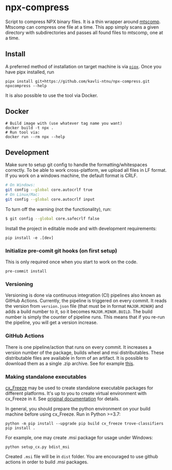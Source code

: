 # npx-compress

Script to compress NPX binary files. It is a thin wrapper around [mtscomp](https://github.com/int-brain-lab/mtscomp).
Mtscomp can compress one file at a time. This app simply scans a given directory with subdirectories and passes all
found files to mtscomp, one at a time.

## Install

A preferred method of installation on target machine is via [`pipx`](https://github.com/pypa/pipx). Once you have pipx
installed, run

```
pipx install git+https://github.com/kavli-ntnu/npx-compress.git
npxcompress --help
```

It is also possible to use the tool via Docker.

## Docker

```
# Build image with (use whatever tag name you want)
docker build -t npx .
# Run tool via:
docker run --rm npx --help
```

## Development

Make sure to setup git config to handle the formatting/whitespaces correctly. To be able to work cross-platform,
we upload all files in LF format. If you work on a windows machine, the default format is CRLF.

```sh
# On Windows:
git config --global core.autocrlf true
# On Linux/Mac:
git config --global core.autocrlf input
```

To turn off the warning (not the functionality), run:

```sh
$ git config --global core.safecrlf false
```

Install the project in editable mode and with development requirements:
```
pip install -e .[dev]
```

### Initialize pre-comit git hooks (on first setup)

This is only required once when you start to work on the code.

```
pre-commit install
```

### Versioning

Versioning is done via continuous integration (CI) pipelines also known as GitHub Actions. Currently, the pipeline is
triggered on every commit. It reads the version from `version.json` file (that must be in format `MAJOR.MINOR`) and
adds a build number to it, so it becomes `MAJOR.MINOR.BUILD`. The build number is simply the counter of pipeline runs.
This means that if you re-run the pipeline, you will get a version increase.

### GitHub Actions

There is one pipeline/action that runs on every commit. It increases a version number of the package, builds wheel
and msi distributables. These distributable files are available in form of an artifact. It is possible to download them
as a single .zip archive. See for example [this](https://github.com/kavli-ntnu/npx-compress/suites/5878773778/artifacts/198596214).

### Making standalone executables

[cx_Freeze](https://cx-freeze.readthedocs.io/en/latest/) may be used to create standalone executable packages for different
platforms. It's up to you to create virtual environment with cx_Freeze in it. See [original documentation](https://cx-freeze.readthedocs.io/en/latest/installation.html) for details.

In general, you should prepare the python environment on your build
machine before using cx_Freeze. Run in Python >=3.7:
```
python -m pip install --upgrade pip build cx_freeze trove-classifiers
pip install .
```

For example, one may create .msi package for usage under Windows:
```
python setup_cx.py bdist_msi
```

Created `.msi` file will be in `dist` folder. You are encouraged to use github actions in order to build .msi packages.
